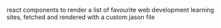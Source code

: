 react components to render a list of favourite web development learning sites, fetched and rendered with a custom jason file
